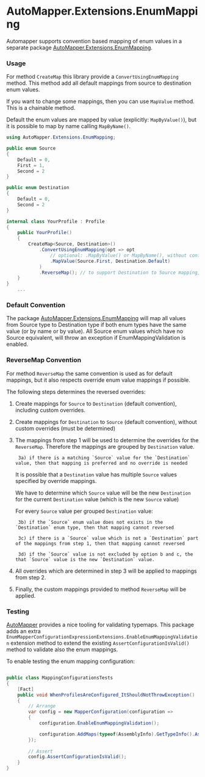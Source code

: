 # AutoMapper.Extensions.EnumMapping

Automapper supports convention based mapping of enum values in a separate package [AutoMapper.Extensions.EnumMapping](https://www.nuget.org/packages/AutoMapper.Extensions.EnumMapping/).

### Usage

For method `CreateMap` this library provide a `ConvertUsingEnumMapping` method. This method add all default mappings from source to destination enum values.

If you want to change some mappings, then you can use `MapValue` method. This is a chainable method.

Default the enum values are mapped by value (explicitly: `MapByValue()`), but it is possible to map by name calling  `MapByName()`.

```c#
using AutoMapper.Extensions.EnumMapping;

public enum Source
{
    Default = 0,
    First = 1,
    Second = 2
}

public enum Destination
{
    Default = 0,
    Second = 2
}

internal class YourProfile : Profile
{
    public YourProfile()
    {
        CreateMap<Source, Destination>()
            .ConvertUsingEnumMapping(opt => opt
		        // optional: .MapByValue() or MapByName(), without configuration MapByValue is used
		        .MapValue(Source.First, Destination.Default)
            )
            .ReverseMap(); // to support Destination to Source mapping, including custom mappings of ConvertUsingEnumMapping
    }
}
    ...
```

### Default Convention

The package [AutoMapper.Extensions.EnumMapping](https://www.nuget.org/packages/AutoMapper.Extensions.EnumMapping/) will map all values from Source type to Destination type if both enum types have the same value (or by name or by value). All Source enum values which have no Source equivalent, will throw an exception if EnumMappingValidation is enabled.

### ReverseMap Convention

For method `ReverseMap` the same convention is used as for default mappings, but it also respects override enum value mappings if possible.

The following steps determines the reversed overrides:

1) Create mappings for `Source` to `Destination` (default convention), including custom overrides.

2) Create mappings for `Destination` to `Source` (default convention), without custom overrides (must be determined)

3) The mappings from step 1 will be used to determine the overrides for the `ReverseMap`. 
   Therefore the mappings are grouped by `Destination` value.
    
        3a) if there is a matching `Source` value for the `Destination` value, then that mapping is preferred and no override is needed

    It is possible that a `Destination` value has multiple `Source` values specified by override mappings.
    
    We have to determine which `Source` value will be the new `Destination` for the current `Destination` value (which is the new `Source` value)

    For every `Source` value per grouped `Destination` value:

        3b) if the `Source` enum value does not exists in the `Destination` enum type, then that mapping cannot reversed
    
        3c) if there is a `Source` value which is not a `Destination` part of the mappings from step 1, then that mapping cannot reversed
    
        3d) if the `Source` value is not excluded by option b and c, the that `Source` value is the new `Destination` value.

4) All overrides which are determined in step 3 will be applied to mappings from step 2.

5) Finally, the custom mappings provided to method `ReverseMap` will be applied.

### Testing

[AutoMapper](https://www.nuget.org/packages/AutoMapper/) provides a nice tooling for validating typemaps. This package adds an extra `EnumMapperConfigurationExpressionExtensions.EnableEnumMappingValidation` extension method to extend the existing `AssertConfigurationIsValid()` method to validate also the enum mappings.

To enable testing the enum mapping configuration:

```c#

public class MappingConfigurationsTests
{
    [Fact]
    public void WhenProfilesAreConfigured_ItShouldNotThrowException()
    {
        // Arrange
        var config = new MapperConfiguration(configuration =>
        {
            configuration.EnableEnumMappingValidation();

            configuration.AddMaps(typeof(AssemblyInfo).GetTypeInfo().Assembly);
        });
		
        // Assert
        config.AssertConfigurationIsValid();
    }
}
```

